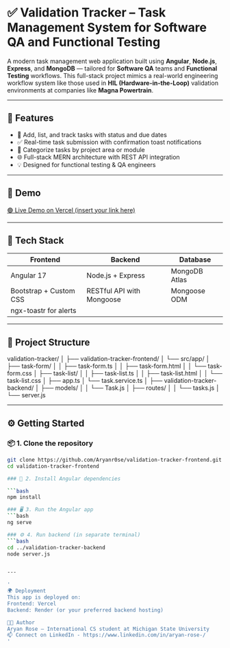 # ✅ Validation Tracker – Task Management System for Software QA and Functional Testing

A modern task management web application built using **Angular**, **Node.js**, **Express**, and **MongoDB** — tailored for **Software QA** teams and **Functional Testing** workflows. This full-stack project mimics a real-world engineering workflow system like those used in **HIL (Hardware-in-the-Loop)** validation environments at companies like **Magna Powertrain**.

---

## 🚀 Features

- 📝 Add, list, and track tasks with status and due dates
- ✅ Real-time task submission with confirmation toast notifications
- 🎯 Categorize tasks by project area or module
- 🌐 Full-stack MERN architecture with REST API integration
- 💡 Designed for functional testing & QA engineers

---

## 📸 Demo

[🟢 Live Demo on Vercel (insert your link here)](https://your-vercel-link.vercel.app)

---

## 🔧 Tech Stack

| Frontend                | Backend                     | Database            |
|-------------------------|-----------------------------|---------------------|
| Angular 17              | Node.js + Express           | MongoDB Atlas       |
| Bootstrap + Custom CSS  | RESTful API with Mongoose   | Mongoose ODM        |
| ngx-toastr for alerts   |                             |                     |

---

## 📁 Project Structure
validation-tracker/
│
├── validation-tracker-frontend/
│ └── src/app/
│ ├── task-form/
│ │ ├── task-form.ts
│ │ ├── task-form.html
│ │ └── task-form.css
│ ├── task-list/
│ │ ├── task-list.ts
│ │ ├── task-list.html
│ │ └── task-list.css
│ ├── app.ts
│ └── task.service.ts
│
├── validation-tracker-backend/
│ ├── models/
│ │ └── Task.js
│ ├── routes/
│ │ └── tasks.js
│ └── server.js


---

## ⚙️ Getting Started

### 📦 1. Clone the repository

```bash
git clone https://github.com/Aryanr0se/validation-tracker-frontend.git
cd validation-tracker-frontend

### 🔧 2. Install Angular dependencies

```bash
npm install

### 🖥️ 3. Run the Angular app
```bash
ng serve

### ⚙️ 4. Run backend (in separate terminal)
```bash
cd ../validation-tracker-backend
node server.js


---

' 
🌍 Deployment
This app is deployed on:
Frontend: Vercel
Backend: Render (or your preferred backend hosting)

👨‍💻 Author
Aryan Rose – International CS student at Michigan State University
📫 Connect on LinkedIn - https://www.linkedin.com/in/aryan-rose-/
'